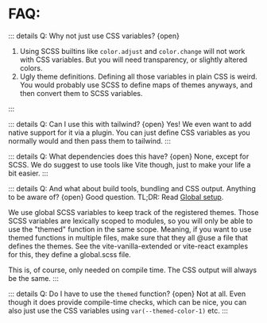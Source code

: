 # FAQ:

::: details Q: Why not just use CSS variables? {open}

1. Using SCSS builtins like `color.adjust` and `color.change` will not work with CSS variables. But you will need transparency, or slightly altered colors.
2. Ugly theme definitions. Defining all those variables in plain CSS is weird. You would probably use SCSS to define maps of themes anyways, and then convert them to SCSS variables.

:::

::: details Q: Can I use this with tailwind? {open}
Yes! We even want to add native support for it via a plugin. You can just define CSS variables as you normally would and then pass them to tailwind.
:::

::: details Q: What dependencies does this have? {open}
None, except for SCSS. We do suggest to use tools like Vite though, just to make your life a bit easier.
:::

::: details Q: And what about build tools, bundling and CSS output. Anything to be aware of? {open}
Good question. TL;DR: Read [Global setup](/guide/global-setup).

We use global SCSS variables to keep track of the registered themes. Those SCSS variables are lexically scoped to modules, so you will only be able to use the "themed" function in the same scope.
Meaning, if you want to use themed functions in multiple files, make sure that they all @use a file that defines the themes.
See the vite-vanilla-extended or vite-react examples for this, they define a global.scss file.

This is, of course, only needed on compile time. The CSS output will always be the same.
:::

::: details Q: Do I have to use the `themed` function? {open}
Not at all. Even though it does provide compile-time checks, which can be nice, you can also just use the CSS variables using `var(--themed-color-1)` etc.
:::
